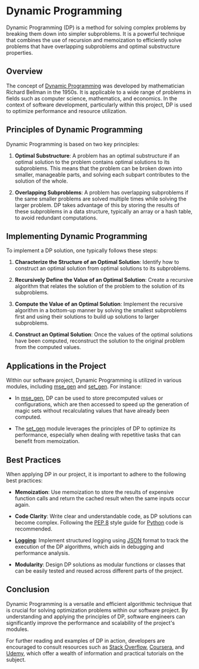 # Dynamic Programming

Dynamic Programming (DP) is a method for solving complex problems by breaking them down into simpler subproblems. It is a powerful technique that combines the use of recursion and memoization to efficiently solve problems that have overlapping subproblems and optimal substructure properties.

## Overview

The concept of [Dynamic Programming](Dynamic%20Programming.md) was developed by mathematician Richard Bellman in the 1950s. It is applicable to a wide range of problems in fields such as computer science, mathematics, and economics. In the context of software development, particularly within this project, DP is used to optimize performance and resource utilization.

## Principles of Dynamic Programming

Dynamic Programming is based on two key principles:

1. **Optimal Substructure**: A problem has an optimal substructure if an optimal solution to the problem contains optimal solutions to its subproblems. This means that the problem can be broken down into smaller, manageable parts, and solving each subpart contributes to the solution of the whole.

2. **Overlapping Subproblems**: A problem has overlapping subproblems if the same smaller problems are solved multiple times while solving the larger problem. DP takes advantage of this by storing the results of these subproblems in a data structure, typically an array or a hash table, to avoid redundant computations.

## Implementing Dynamic Programming

To implement a DP solution, one typically follows these steps:

1. **Characterize the Structure of an Optimal Solution**: Identify how to construct an optimal solution from optimal solutions to its subproblems.

2. **Recursively Define the Value of an Optimal Solution**: Create a recursive algorithm that relates the solution of the problem to the solution of its subproblems.

3. **Compute the Value of an Optimal Solution**: Implement the recursive algorithm in a bottom-up manner by solving the smallest subproblems first and using their solutions to build up solutions to larger subproblems.

4. **Construct an Optimal Solution**: Once the values of the optimal solutions have been computed, reconstruct the solution to the original problem from the computed values.

## Applications in the Project

Within our software project, Dynamic Programming is utilized in various modules, including [mse_gen](mse_gen.md) and [set_gen](set_gen.md). For instance:

- In [mse_gen](mse_gen.md), DP can be used to store precomputed values or configurations, which are then accessed to speed up the generation of magic sets without recalculating values that have already been computed.

- The [set_gen](set_gen.md) module leverages the principles of DP to optimize its performance, especially when dealing with repetitive tasks that can benefit from memoization.

## Best Practices

When applying DP in our project, it is important to adhere to the following best practices:

- **Memoization**: Use memoization to store the results of expensive function calls and return the cached result when the same inputs occur again.

- **Code Clarity**: Write clear and understandable code, as DP solutions can become complex. Following the [PEP 8](PEP%208.md) style guide for [Python](Python.md) code is recommended.

- **[Logging](Logging.md)**: Implement structured logging using [JSON](JSON.md) format to track the execution of the DP algorithms, which aids in debugging and performance analysis.

- **Modularity**: Design DP solutions as modular functions or classes that can be easily tested and reused across different parts of the project.

## Conclusion

Dynamic Programming is a versatile and efficient algorithmic technique that is crucial for solving optimization problems within our software project. By understanding and applying the principles of DP, software engineers can significantly improve the performance and scalability of the project's modules.

For further reading and examples of DP in action, developers are encouraged to consult resources such as [Stack Overflow](Stack%20Overflow.md), [Coursera](Coursera.md), and [Udemy](Udemy.md), which offer a wealth of information and practical tutorials on the subject.